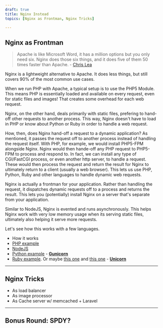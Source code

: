 ```yaml
---
draft: true
title: Nginx Instead
topics: [Nginx as Frontman, Nginx Tricks]

---
```


## Nginx as Frontman

> Apache is like Microsoft Word, it has a million options but you only need six. Nginx does those six things, and it does five of them 50 times faster than Apache. - [Chris Lea](http://wiki.nginx.org/WhyUseIt)

Nginx is a lightweight alternative to Apache. It does less things, but still covers 90% of the most common use cases.

When we run PHP with Apache, a typical setup is to use the PHP5 Module. This means PHP is essentially loaded and available on every request, even for static files and images! That creates some overhead for each web request.

Nginx, on the other hand, deals primarily with static files, prefering to hand-off other requests to another process. This way, Nginx doesn't have to load in PHP or know about Python or Ruby in order to handle a web request.

How, then, does Nginx hand-off a request to a dynamic application? As mentioned, it passes the request off to another process instead of handling the request itself. With PHP, for example, we would install PHP5-FPM alongside Nginx. Nginx would then hande-off any PHP request to PHP5-FPM to process and respond to. In fact, we can install any type of CGI/FastCGI process, or even another http server, to handle a request. These would then process the request and return the result for Nginx to ultimately return to a client (usually a web browser). This lets us use PHP, Python, Ruby and other languages to handle dynamic web requests.

Nginx is actually a frontman for your application. Rather than handling the request, it dispatches dynamic requests off to a process and returns the result. This lets you (potentially) install Nginx on a server that's separate from your application.

Similar to NodeJS, Nginx is evented and runs asynchronously. This helps Nginx work with very low memory usage when its serving static files, ultimately also helping it serve more requests.

Let's see how this works with a few languages.

* How it works
* [PHP example](http://fideloper.com/ubuntu-12-04-lemp-nginx-setup)
* [NodeJS](http://stackoverflow.com/questions/5009324/node-js-nginx-and-now)
* [Python example](http://michal.karzynski.pl/blog/2013/06/09/django-nginx-gunicorn-virtualenv-supervisor/) - **[Gunicorn](http://gunicorn.org/)**
* [Ruby example](https://coderwall.com/p/yz8cha). Or maybe [this one](http://ariejan.net/2011/09/14/lighting-fast-zero-downtime-deployments-with-git-capistrano-nginx-and-unicorn/) and [this one](http://sirupsen.com/setting-up-unicorn-with-nginx/) - **[Unicorn](http://unicorn.bogomips.org/)**

---

## Nginx Tricks

* As load balancer
* As image processor
* As Cache server w/ memcached + Laravel

---

## Bonus Round: SPDY?